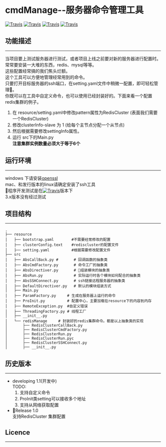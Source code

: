 # cmdManage--服务器命令管理工具  
[![Travis](https://img.shields.io/badge/release-1.0-brightgreen.svg)]()  [![Travis](https://img.shields.io/badge/build-passing-brightgreen.svg)]() [![Travis](https://img.shields.io/badge/developing-1.1-brightgreen.svg)]() [![Travis](https://img.shields.io/badge/python-2.7.10-brightgreen.svg)]()  
## 功能描述 
---
当项目要上测试服务器进行测试，或者项目上线之前要对新的服务器进行配置时。常常要安装一大堆的东西，redis、mysql等等。  
这些配置经常搞的我们焦头烂额。  
这个工具可以方便地管理经常用到的命令。  
只要打开目标服务器的ssh端口，在setting.yaml文件中稍微一配置，即可轻松管理。  
你既可以在工具中自定义命令，也可以使用已经封装好的。下面来看一个配置redis集群的例子。  

1. 在 resource/setting.yaml中修改pattern属性为RedisCluster (表面我们需要一个RedisCluster) 
2. 修改clusterInfo-slave 为 1 (给每个主节点分配一个从节点)
3. 然后根据需要修改settingInfo属性。   
4. 运行 src下的Main.py  
**注意集群实例数量必须大于等于6个**     
## 运行环境
---
windows 下请安装[openssl](https://www.openssl.org/)  
mac、和发行版本的linux请确定安装了ssh工具  
程序开发测试是在[![Travis](https://img.shields.io/badge/python-2.7.10-brightgreen.svg)]()版本下  
3.x版本没有经过测试  
## 项目结构
---
```
.
├── resource
│   ├── bootstrap.yaml        #不需要经常修改的配置
│   ├── clusterConfig.text    #rediscluster的配置文件
│   ├── setting.yaml          #根据需要修改配置文件
├── src
│   ├── AbsCallBack.py #       # 回调函数的抽象类
│   ├── AbsCmdFactory.py       # 命令工厂的抽象类
│   ├── AbsDirectiver.py       # 组装模块的抽象类
│   ├── AbsRun.py              # 实际运行时各个模块如何配合的抽象类
│   ├── AbsSSHConnect.py       # ssh链接远程服务器的抽象类
│   ├── DefaultDirectiver.py   # 默认的模块组装方式
│   ├── Main.py
│   ├── ParamFactory.py     # 生成在服务器上运行的命令
│   ├── ProInit.py          # 配置中心，主要加载在resource下的内容到内存
│   ├── RemoteException.py  #自定义错误
│   ├── ThreadingFactory.py # 线程工厂
│   ├── __init__.py
│   └── redisManage     # 封装好的redis集群命令。都是以上抽象类的实现
│       ├── RedisClusterCallBack.py
│       ├── RedisClusterCmdFactory.py
│       ├── RedisClusterRun.py
│       ├── RedisClusterRun.pyc
│       ├── RedisClusterSSHConnect.py
│       ├── __init__.py
```
## 历史版本
---
- developing 1.1(开发中)  
  TODO:  
  1. 支持自定义命令
  2. ProInit类setting可以接收多个地址 
  3. 支持从网络获取配置
- Release 1.0  
  支持RedisCluster 集群配置
## Licence  
---
